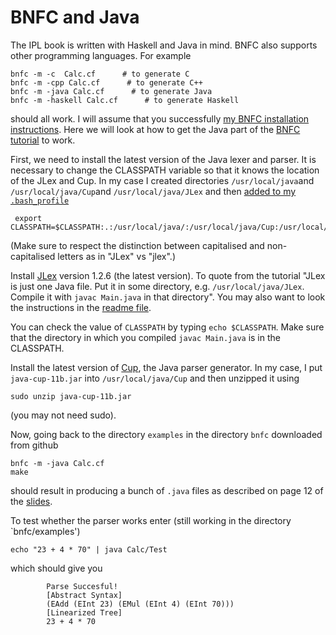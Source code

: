 # BNFC and Java

The IPL book is written with Haskell and Java in mind. BNFC also supports other programming languages. For example

    bnfc -m -c  Calc.cf      # to generate C
    bnfc -m -cpp Calc.cf      # to generate C++
    bnfc -m -java Calc.cf      # to generate Java
    bnfc -m -haskell Calc.cf      # to generate Haskell
    
should all work. I will assume that you successfully [my BNFC installation instructions](https://github.com/alexhkurz/compiler-construction/blob/master/BNFC-installation.md). Here we will look at how to get the 
Java part of the [BNFC tutorial](http://bnfc.digitalgrammars.com/tutorial/bnfc-tutorial.html) to work.

First, we need to install the latest version of the Java lexer and parser. It is necessary to change the CLASSPATH variable so that
it knows the location of the JLex and Cup. In my case I created directories `/usr/local/java`and `/usr/local/java/Cup`and `/usr/local/java/JLex` and then [added to my `.bash_profile`](https://github.com/alexhkurz/compiler-construction/blob/master/PATH.md)

     export CLASSPATH=$CLASSPATH:.:/usr/local/java/:/usr/local/java/Cup:/usr/local/java/JLex
     
(Make sure to respect the distinction between capitalised and non-capitalised letters as in "JLex" vs "jlex".)

Install [JLex](http://www.cs.princeton.edu/~appel/modern/java/JLex/) version 1.2.6 (the latest version). To quote from the tutorial "JLex is just one Java file. Put it in some directory, e.g. `/usr/local/java/JLex`. Compile it with `javac Main.java` in that directory". You may also want to look the instructions in the [readme file](http://www.cs.princeton.edu/~appel/modern/java/JLex/current/README). 

You can check the value of `CLASSPATH` by typing `echo $CLASSPATH`. Make sure that the directory in which you compiled `javac Main.java` is in the CLASSPATH.

Install the latest version of [Cup](http://www2.cs.tum.edu/projects/cup/), the Java parser generator. In my case, I put `java-cup-11b.jar` into `/usr/local/java/Cup` and then unzipped it using 

    sudo unzip java-cup-11b.jar
    
(you may not need sudo).

Now, going back to the directory `examples` in the directory `bnfc` downloaded from github

    bnfc -m -java Calc.cf
    make
 
should result in producing a bunch of `.java` files as described on page 12 of the [slides](http://www.grammaticalframework.org/ipl-book/slides/2-slides-ipl-book.pdf).

To test whether the parser works enter (still working in the directory `bnfc/examples')

    echo "23 + 4 * 70" | java Calc/Test 
        
which should give you 

            Parse Succesful!
            [Abstract Syntax]
            (EAdd (EInt 23) (EMul (EInt 4) (EInt 70))) 
            [Linearized Tree]
            23 + 4 * 70





   
